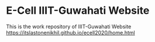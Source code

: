 # E-Cell IIIT-Guwahati Website
This is the work repository of IIIT-Guwahati Website
https://itslastonenikhil.github.io/ecell2020/home.html
